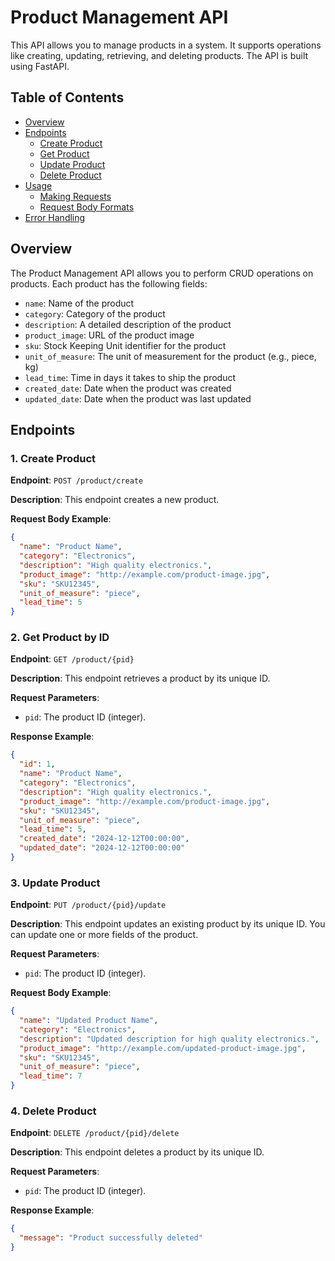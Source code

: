 # Product Management API

This API allows you to manage products in a system. It supports operations like creating, updating, retrieving, and deleting products. The API is built using FastAPI.

## Table of Contents
- [Overview](#overview)
- [Endpoints](#endpoints)
  - [Create Product](#create-product)
  - [Get Product](#get-product)
  - [Update Product](#update-product)
  - [Delete Product](#delete-product)
- [Usage](#usage)
  - [Making Requests](#making-requests)
  - [Request Body Formats](#request-body-formats)
- [Error Handling](#error-handling)
  
## Overview

The Product Management API allows you to perform CRUD operations on products. Each product has the following fields:
- `name`: Name of the product
- `category`: Category of the product
- `description`: A detailed description of the product
- `product_image`: URL of the product image
- `sku`: Stock Keeping Unit identifier for the product
- `unit_of_measure`: The unit of measurement for the product (e.g., piece, kg)
- `lead_time`: Time in days it takes to ship the product
- `created_date`: Date when the product was created
- `updated_date`: Date when the product was last updated

## Endpoints

### 1. Create Product
**Endpoint**: `POST /product/create`

**Description**: This endpoint creates a new product.

**Request Body Example**:

```json
{
  "name": "Product Name",
  "category": "Electronics",
  "description": "High quality electronics.",
  "product_image": "http://example.com/product-image.jpg",
  "sku": "SKU12345",
  "unit_of_measure": "piece",
  "lead_time": 5
}
```

### 2. Get Product by ID
**Endpoint**: `GET /product/{pid}`

**Description**: This endpoint retrieves a product by its unique ID.

**Request Parameters**:
- `pid`: The product ID (integer).

**Response Example**:

```json
{
  "id": 1,
  "name": "Product Name",
  "category": "Electronics",
  "description": "High quality electronics.",
  "product_image": "http://example.com/product-image.jpg",
  "sku": "SKU12345",
  "unit_of_measure": "piece",
  "lead_time": 5,
  "created_date": "2024-12-12T00:00:00",
  "updated_date": "2024-12-12T00:00:00"
}
```



### 3. Update Product
**Endpoint**: `PUT /product/{pid}/update`

**Description**: This endpoint updates an existing product by its unique ID. You can update one or more fields of the product.

**Request Parameters**:
- `pid`: The product ID (integer).

**Request Body Example**:

```json
{
  "name": "Updated Product Name",
  "category": "Electronics",
  "description": "Updated description for high quality electronics.",
  "product_image": "http://example.com/updated-product-image.jpg",
  "sku": "SKU12345",
  "unit_of_measure": "piece",
  "lead_time": 7
}
```

### 4. Delete Product
**Endpoint**: `DELETE /product/{pid}/delete`

**Description**: This endpoint deletes a product by its unique ID.

**Request Parameters**:
- `pid`: The product ID (integer).

**Response Example**:

```json
{
  "message": "Product successfully deleted"
}


